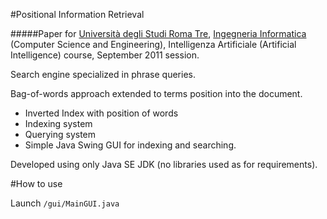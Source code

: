 #Positional Information Retrieval

#####Paper for [Università degli Studi Roma Tre](http://www.uniroma3.it), [Ingegneria Informatica](http://informatica.ing.uniroma3.it) (Computer Science and Engineering), Intelligenza Artificiale (Artificial Intelligence) course, September 2011 session.

Search engine specialized in phrase queries.

Bag-of-words approach extended to terms position into the document.

* Inverted Index with position of words
* Indexing system
* Querying system
* Simple Java Swing GUI for indexing and searching.

Developed using only Java SE JDK (no libraries used as for requirements).

#How to use

Launch `/gui/MainGUI.java`
